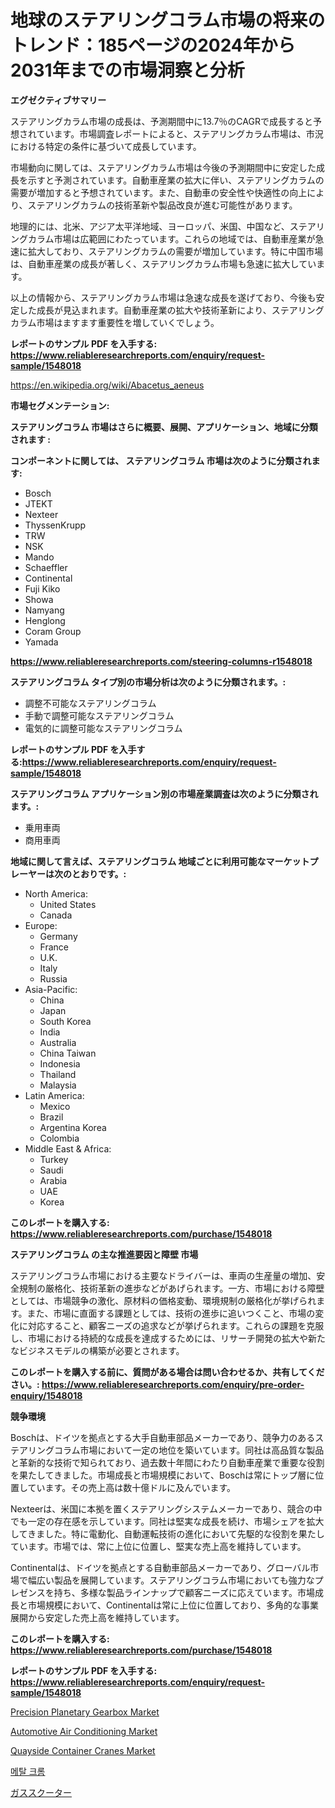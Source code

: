 <p><h1>地球のステアリングコラム市場の将来のトレンド：185ページの2024年から2031年までの市場洞察と分析</h1></p><p><strong>エグゼクティブサマリー</strong></p>
<p><p>ステアリングカラム市場の成長は、予測期間中に13.7％のCAGRで成長すると予想されています。市場調査レポートによると、ステアリングカラム市場は、市況における特定の条件に基づいて成長しています。</p><p>市場動向に関しては、ステアリングカラム市場は今後の予測期間中に安定した成長を示すと予測されています。自動車産業の拡大に伴い、ステアリングカラムの需要が増加すると予想されています。また、自動車の安全性や快適性の向上により、ステアリングカラムの技術革新や製品改良が進む可能性があります。</p><p>地理的には、北米、アジア太平洋地域、ヨーロッパ、米国、中国など、ステアリングカラム市場は広範囲にわたっています。これらの地域では、自動車産業が急速に拡大しており、ステアリングカラムの需要が増加しています。特に中国市場は、自動車産業の成長が著しく、ステアリングカラム市場も急速に拡大しています。</p><p>以上の情報から、ステアリングカラム市場は急速な成長を遂げており、今後も安定した成長が見込まれます。自動車産業の拡大や技術革新により、ステアリングカラム市場はますます重要性を増していくでしょう。</p></p>
<p><strong>レポートのサンプル PDF を入手する: <a href="https://www.reliableresearchreports.com/enquiry/request-sample/1548018">https://www.reliableresearchreports.com/enquiry/request-sample/1548018</a></strong></p>
<p><a href="https://en.wikipedia.org/wiki/Abacetus_aeneus">https://en.wikipedia.org/wiki/Abacetus_aeneus</a></p>
<p><strong>市場セグメンテーション:</strong></p>
<p><strong> ステアリングコラム 市場はさらに概要、展開、アプリケーション、地域に分類されます :</strong></p>
<p><strong>コンポーネントに関しては、 ステアリングコラム 市場は次のように分類されます:</strong></p>
<p><ul><li>Bosch</li><li>JTEKT</li><li>Nexteer</li><li>ThyssenKrupp</li><li>TRW</li><li>NSK</li><li>Mando</li><li>Schaeffler</li><li>Continental</li><li>Fuji Kiko</li><li>Showa</li><li>Namyang</li><li>Henglong</li><li>Coram Group</li><li>Yamada</li></ul></p>
<p><strong><a href="https://www.reliableresearchreports.com/steering-columns-r1548018">https://www.reliableresearchreports.com/steering-columns-r1548018</a></strong></p>
<p><strong> ステアリングコラム タイプ別の市場分析は次のように分類されます。:</strong></p>
<p><ul><li>調整不可能なステアリングコラム</li><li>手動で調整可能なステアリングコラム</li><li>電気的に調整可能なステアリングコラム</li></ul></p>
<p><strong>レポートのサンプル PDF を入手する:<a href="https://www.reliableresearchreports.com/enquiry/request-sample/1548018">https://www.reliableresearchreports.com/enquiry/request-sample/1548018</a></strong></p>
<p><strong> ステアリングコラム アプリケーション別の市場産業調査は次のように分類されます。:</strong></p>
<p><ul><li>乗用車両</li><li>商用車両</li></ul></p>
<p><strong>地域に関して言えば、ステアリングコラム 地域ごとに利用可能なマーケットプレーヤーは次のとおりです。:</strong></p>
<p><ul>
    <li>
        North America:
        <ul>
            <li>United States</li>
            <li>Canada</li>
        </ul>
    </li>
    <li>
        Europe:
        <ul>
            <li>Germany</li>
            <li>France</li>
            <li>U.K.</li>
            <li>Italy</li>
            <li>Russia</li>
        </ul>
    </li>
    <li>
        Asia-Pacific:
        <ul>
            <li>China</li>
            <li>Japan</li>
            <li>South Korea</li>
            <li>India</li>
            <li>Australia</li>
            <li>China Taiwan</li>
            <li>Indonesia</li>
            <li>Thailand</li>
            <li>Malaysia</li>
        </ul>
    </li>
    <li>
        Latin America:
        <ul>
            <li>Mexico</li>
            <li>Brazil</li>
            <li>Argentina Korea</li>
            <li>Colombia</li>
        </ul>
    </li>
    <li>
        Middle East & Africa:
        <ul>
            <li>Turkey</li>
            <li>Saudi</li>
            <li>Arabia</li>
            <li>UAE</li>
            <li>Korea</li>
        </ul>
    </li>
    </ul></p>
<p><strong>このレポートを購入する: <a href="https://www.reliableresearchreports.com/purchase/1548018">https://www.reliableresearchreports.com/purchase/1548018</a></strong></p>
<p><strong>ステアリングコラム の主な推進要因と障壁 市場</strong></p>
<p><p>ステアリングコラム市場における主要なドライバーは、車両の生産量の増加、安全規制の厳格化、技術革新の進歩などがあげられます。一方、市場における障壁としては、市場競争の激化、原材料の価格変動、環境規制の厳格化が挙げられます。また、市場に直面する課題としては、技術の進歩に追いつくこと、市場の変化に対応すること、顧客ニーズの追求などが挙げられます。これらの課題を克服し、市場における持続的な成長を達成するためには、リサーチ開発の拡大や新たなビジネスモデルの構築が必要とされます。</p></p>
<p><strong>このレポートを購入する前に、質問がある場合は問い合わせるか、共有してください。: <a href="https://www.reliableresearchreports.com/enquiry/pre-order-enquiry/1548018">https://www.reliableresearchreports.com/enquiry/pre-order-enquiry/1548018</a></strong></p>
<p><strong>競争環境</strong></p>
<p><p>Boschは、ドイツを拠点とする大手自動車部品メーカーであり、競争力のあるステアリングコラム市場において一定の地位を築いています。同社は高品質な製品と革新的な技術で知られており、過去数十年間にわたり自動車産業で重要な役割を果たしてきました。市場成長と市場規模において、Boschは常にトップ層に位置しています。その売上高は数十億ドルに及んでいます。</p><p>Nexteerは、米国に本拠を置くステアリングシステムメーカーであり、競合の中でも一定の存在感を示しています。同社は堅実な成長を続け、市場シェアを拡大してきました。特に電動化、自動運転技術の進化において先駆的な役割を果たしています。市場では、常に上位に位置し、堅実な売上高を維持しています。</p><p>Continentalは、ドイツを拠点とする自動車部品メーカーであり、グローバル市場で幅広い製品を展開しています。ステアリングコラム市場においても強力なプレゼンスを持ち、多様な製品ラインナップで顧客ニーズに応えています。市場成長と市場規模において、Continentalは常に上位に位置しており、多角的な事業展開から安定した売上高を維持しています。</p></p>
<p><strong>このレポートを購入する: <a href="https://www.reliableresearchreports.com/purchase/1548018">https://www.reliableresearchreports.com/purchase/1548018</a></strong></p>
<p><strong>レポートのサンプル PDF を入手する: <a href="https://www.reliableresearchreports.com/enquiry/request-sample/1548018">https://www.reliableresearchreports.com/enquiry/request-sample/1548018</a></strong><strong></strong></p>
<p><p><a href="https://issuu.com/reportprime-2/docs/precision-planetary-gearbox-market-size-2030.pptx">Precision Planetary Gearbox Market</a></p><p><a href="https://medium.com/@luke.bailey5468/automotive-air-conditioning-market-a-global-and-regional-analysis-focus-on-region-country-level-d96c70854974">Automotive Air Conditioning Market</a></p><p><a href="https://issuu.com/reportprime-2/docs/quayside-container-cranes-market-size-2030.pptx">Quayside Container Cranes Market</a></p><p><a href="https://github.com/KellyLyncyh543964/Market-Research-Report-List-3/blob/main/979322161959.md">메탈 크롬</a></p><p><a href="https://github.com/roulaayoub-saad/Market-Research-Report-List-3/blob/main/405804248368.md">ガススクーター</a></p></p>